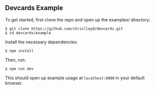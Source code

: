 ## Devcards Example

To get started, first clone the repo and open up the examples/ directory:

    $ git clone https://github.com/chrislloyd/devcards.git
    $ cd devcards/example

Install the necessary dependencies:

    $ npm install

Then, run:

    $ npm run dev

This should open up example usage at `localhost:8080` in your default browser.
